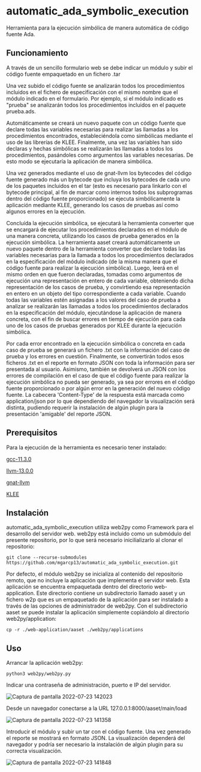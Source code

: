 # automatic_ada_symbolic_execution
Herramienta para la ejecución simbólica de manera automática de código fuente Ada.

## Funcionamiento
A través de un sencillo formulario web se debe indicar un módulo y subir el código fuente empaquetado en un fichero .tar

Una vez subido el código fuente se analizarán todos los procedimientos incluidos en el fichero de especificación con el mismo nombre que el módulo indicado en el formulario. Por ejemplo, si el módulo indicado es "prueba" se analizarán todos los procedimientos incluidos en el paquete prueba.ads.

Automáticamente se creará un nuevo paquete con un código fuente que declare todas las variables necesarias para realizar las llamadas a los procedimientos encontrados, estableciéndola como simbólicas mediante el uso de las librerías de KLEE. Finalmente, una vez las variables han sido declaras y hechas simbólicas se realizarán las llamadas a todos los procedimientos, pasándoles como argumentos las variables necesarias. De esto modo se ejecutaría la aplicación de manera simbólica.

Una vez generados mediante el uso de gnat-llvm los bytecodes del código fuente generado más un bytecode que incluya los bytecodes de cada uno de los paquetes incluidos en el tar (esto es necesario para linkarlo con el bytecode principal, al fin de marcar como internos todos los subprogramas dentro del código fuente proporcionado) se ejecuta simbólicamente la aplicación mediante KLEE, generando los casos de pruebas así como algunos errores en la ejecución.

Concluída la ejecución simbólica, se ejecutará la herramienta converter que se encargará de ejecutar los procedimientos declarados en el módulo de una manera concreta, utilizando los casos de prueba generados en la ejecución simbólica. La herramienta aaset creará automáticamente un nuevo paquete dentro de la herramienta converter que declare todas las variables necesarias para la llamada a todos los procedimientos declarados en la especificación del módulo indicado (de la misma manera que el código fuente para realizar la ejecución simbólica). Luego, leerá en el mismo orden en que fueron declaradas, tomadas como argumentos de ejecución una representación en entero de cada variable, obteniendo dicha representación de los casos de prueba, y convirtiendo esa representación en entero en un objeto del tipo correspondiente a cada variable. Cuando todas las variables estén asignadas a los valores del caso de prueba a analizar se realizarán las llamadas a todos los procedimientos declarados en la especificación del módulo, ejecutándose la aplicación de manera concreta, con el fin de buscar errores en tiempo de ejecución para cada uno de los casos de pruebas generados por KLEE durante la ejecución simbólica.

Por cada error encontrado en la ejecución simbólica o concreta en cada caso de prueba se generará un fichero .txt con la información del caso de prueba y los errores en cuestión. Finalmente, se convertirán todos esos ficheros .txt en el reporte en formato JSON con toda la información para ser presentada al usuario. Asimismo, también se devolverá un JSON con los errores de compilación en el caso de que el código fuente para realizar la ejecución simbólica no pueda ser generado, ya sea por errores en el código fuente proporcionado o por algún error en la generación del nuevo código fuente. La cabecera 'Content-Type' de la respuesta está marcada como application/json por lo que dependiendo del navegador la visualización será distinta, pudiendo requerir la instalación de algún plugin para la presentación 'amigable' del reporte JSON.

## Prerequisitos

Para la ejecución de la herramienta es necesario tener instalado:

[gcc-11.3.0](https://gcc.gnu.org/install/index.html)

[llvm-13.0.0](https://llvm.org/)

[gnat-llvm](https://github.com/AdaCore/gnat-llvm)

[KLEE](https://klee.github.io/build-llvm11/)

## Instalación

automatic_ada_symbolic_execution utiliza web2py como Framework para el desarrollo del servidor web. web2py está incluido como un submódulo del presente repositorio, por lo que será necesario inicilializarlo al clonar el repositorio:
```
git clone --recurse-submodules https://github.com/mgarcp13/automatic_ada_symbolic_execution.git
```
Por defecto, el módulo web2py se inicializa al contenido del repositorio remoto, que no incluye la aplicación que implementa el servidor web. Esta aplicación se encuentra empaquetada dentro del directorio web-application. Este directorio contiene un subdirectorio llamado aaset y un fichero w2p que es un empaquetado de la aplicación para ser instalado a través de las opciones de administrador de web2py. Con el subdirectorio aaset se puede instalar la aplicación simplemente copiándolo al directorio web2py/application:
```
cp -r ./web-application/aaset ./web2py/applications
```

## Uso

Arrancar la aplicación web2py:
```
python3 web2py/web2py.py
```
Indicar una contraseña de administración, puerto e IP del servidor.

![Captura de pantalla 2022-07-23 142023](https://user-images.githubusercontent.com/9430650/180604618-d9cbb982-be56-48d8-acf3-8e29e0210aca.png)

Desde un navegador conectarse a la URL 127.0.0.1:8000/aaset/main/load

![Captura de pantalla 2022-07-23 141358](https://user-images.githubusercontent.com/9430650/180604488-b325831b-6ec1-4612-929d-ad8f4f05640c.png)

Introducir el módulo y subir un tar con el código fuente. Una vez generado el reporte se mostrará en formato JSON. La visualización dependerá del navegador y podría ser necesario la instalación de algún plugin para su correcta visualización.

![Captura de pantalla 2022-07-23 141848](https://user-images.githubusercontent.com/9430650/180604579-d3ddb588-1c55-463c-a57c-557c964c6333.png)
